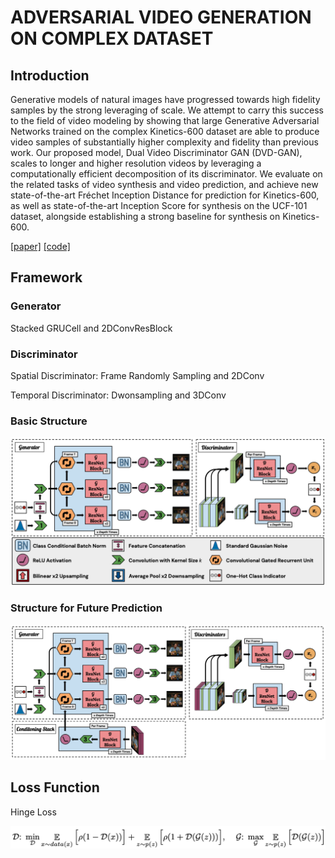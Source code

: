 # ADVERSARIAL VIDEO GENERATION ON COMPLEX DATASET



## Introduction



Generative models of natural images have progressed towards high fidelity samples by the strong leveraging of scale. We attempt to carry this success to the field of video modeling by showing that large Generative Adversarial Networks trained on the complex Kinetics-600 dataset are able to produce video samples of substantially higher complexity and fidelity than previous work. Our proposed model, Dual Video Discriminator GAN (DVD-GAN), scales to longer and higher resolution videos by leveraging a computationally efficient decomposition of its discriminator. We evaluate on the related tasks of video synthesis and video prediction, and achieve new state-of-the-art Fréchet Inception Distance for prediction for Kinetics-600, as well as state-of-the-art Inception Score for synthesis on the UCF-101 dataset, alongside establishing a strong baseline for synthesis on Kinetics-600.

[[paper]](https://arxiv.org/pdf/1907.06571.pdf) [[code]](https://github.com/Harrypotterrrr/DVD-GAN)



## Framework

### Generator 

Stacked GRUCell and 2DConvResBlock

### Discriminator

Spatial Discriminator: Frame Randomly Sampling and 2DConv

Temporal Discriminator: Dwonsampling and 3DConv

### Basic Structure

![basic_dvdgan](https://github.com/antony0621/Publications-of-Video/blob/master/pics/DVDGAN/DVDGAN.png)

### Structure for Future Prediction

![dvdgan_fp](https://github.com/antony0621/Publications-of-Video/blob/master/pics/DVDGAN/DVDGAN_FP.png)



## Loss Function

Hinge Loss

![hinge_loss](https://github.com/antony0621/Publications-of-Video/blob/master/pics/DVDGAN/HingeLoss.png)

